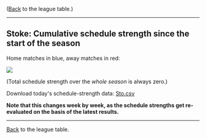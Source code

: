 ---
---
([Back](/leagues/england-premier-league) to the league table.)

-----

## Stoke: Cumulative schedule strength since the start of the season

Home matches in blue, away matches in red:


![](/assets/leagues/england-premier-league/2017/schedule-strengths/Sto.png/)

(Total schedule strength over the *whole season* is always zero.)


Download today's schedule-strength data: [Sto.csv](/assets/leagues/england-premier-league/2017/schedule-strengths/Sto.csv)

**Note that this changes week by week, as the schedule strengths get re-evaluated on the
basis of the latest results.**

-----

[Back](/leagues/england-premier-league) to the league table.


